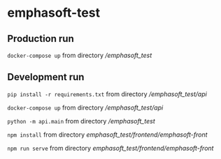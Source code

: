# emphasoft-test

## Production run

`docker-compose up` from directory _/emphasoft_test_


## Development run

`pip install -r requirements.txt` from directory _/emphasoft_test/api_

`docker-compose up` from directory _/emphasoft_test/api_

`python -m api.main` from directory _/emphasoft_test_

`npm install` from directory _emphasoft_test/frontend/emphasoft-front_

`npm run serve` from directory _emphasoft_test/frontend/emphasoft-front_
